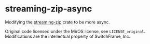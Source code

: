 # streaming-zip-async

Modifying the [streaming-zip](https://crates.io/crates/streaming-zip) crate to be more async.

Original code licensed under the MirOS license, see `LICENSE_original`. Modifications are the intellectual property of SwitchFrame, Inc.
